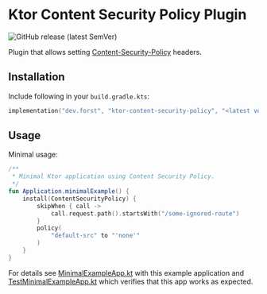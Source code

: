 # Ktor Content Security Policy Plugin

![GitHub release (latest SemVer)](https://img.shields.io/github/v/release/LukasForst/ktor-plugins?style=flat-square)

Plugin that allows setting [Content-Security-Policy](https://developer.mozilla.org/en-US/docs/Web/HTTP/CSP) headers.

## Installation

Include following in your `build.gradle.kts`:

```kotlin
implementation("dev.forst", "ktor-content-security-policy", "<latest version>")
```

## Usage

Minimal usage:

```kotlin
/**
 * Minimal Ktor application using Content Security Policy.
 */
fun Application.minimalExample() {
    install(ContentSecurityPolicy) {
        skipWhen { call ->
            call.request.path().startsWith("/some-ignored-route")
        }
        policy(
            "default-src" to "'none'"
        )
    }
}
```

For details see [MinimalExampleApp.kt](src/test/kotlin/dev/forst/ktor/csp/MinimalExampleApp.kt) with this example
application and [TestMinimalExampleApp.kt](src/test/kotlin/dev/forst/ktor/csp/TestMinimalExampleApp.kt) which verifies
that this app works as expected.